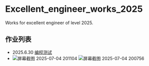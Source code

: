 # Excellent_engineer_works_2025
Works for excellent engineer of level 2025.
## 作业列表
 - 2025.6.30 [编程测试](/work_1/)
 - ![屏幕截图 2025-07-04 201104](https://github.com/user-attachments/assets/d5bd289b-7114-49b1-8f2d-ec88a3a2bb26)
![屏幕截图 2025-07-04 200756](https://github.com/user-attachments/assets/3ebdc4c4-655c-4d74-a7c9-c960c75629dd)
